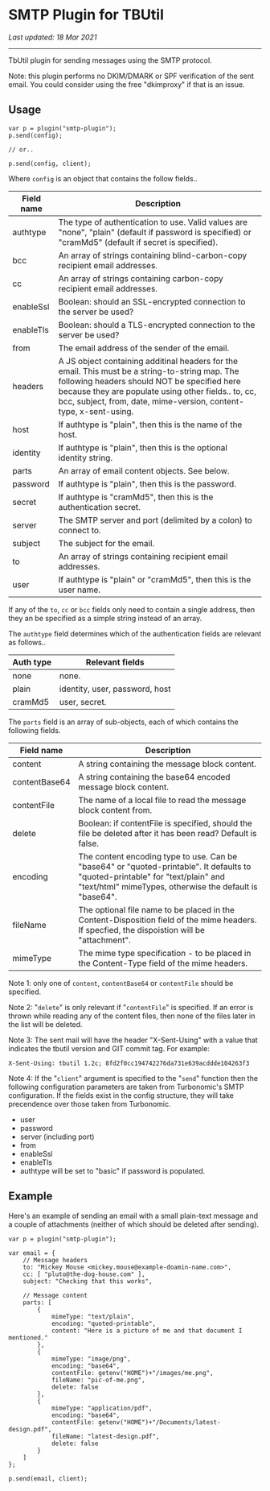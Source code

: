# SMTP Plugin for TBUtil

*Last updated: 18 Mar 2021*

---

TbUtil plugin for sending messages using the SMTP protocol.

Note: this plugin performs no DKIM/DMARK or SPF verification of the sent email. You could consider using the free "dkimproxy" if that is an issue.

## Usage

```
var p = plugin("smtp-plugin");
p.send(config);

// or..

p.send(config, client);
```

Where `config` is an object that contains the follow fields..

| Field name | Description |
| ---------- | ----------- |
| authtype   | The type of authentication to use. Valid values are "none", "plain" (default if password is specified) or "cramMd5" (default if secret is specified). |
| bcc        | An array of strings containing blind-carbon-copy recipient email addresses. |
| cc         | An array of strings containing carbon-copy recipient email addresses. |
| enableSsl  | Boolean: should an SSL-encrypted connection to the server be used? |
| enableTls  | Boolean: should a TLS-encrypted connection to the server be used? |
| from       | The email address of the sender of the email. |
| headers    | A JS object containing additinal headers for the email. This must be a string-to-string map. The following headers should NOT be specified here because they are populate using other fields.. to, cc, bcc, subject, from, date, mime-version, content-type, x-sent-using. |
| host       | If authtype is "plain", then this is the name of the host. |
| identity   | If authtype is "plain", then this is the optional identity string. |
| parts      | An array of email content objects. See below. |
| password   | If authtype is "plain", then this is the password. |
| secret     | If authtype is "cramMd5", then this is the authentication secret. |
| server     | The SMTP server and port (delimited by a colon) to connect to. |
| subject    | The subject for the email. |
| to         | An array of strings containing recipient email addresses. |
| user       | If authtype is "plain" or "cramMd5", then this is the user name. |

If any of the `to`, `cc` or `bcc` fields only need to contain a single address, then they an be specified as a simple string instead of an array.

The `authtype` field determines which of the authentication fields are relevant as follows..

| Auth type | Relevant fields |
| --------- | --------------- |
| none      | none. |
| plain     | identity, user, password, host |
| cramMd5   | user, secret. |

The `parts` field is an array of sub-objects, each of which contains the following fields.

| Field name    | Description |
| ------------- | ----------- |
| content       | A string containing the message block content. |
| contentBase64 | A string containing the base64 encoded message block content. |
| contentFile   | The name of a local file to read the message block content from. |
| delete        | Boolean: if contentFile is specified, should the file be deleted after it has been read? Default is false. |
| encoding      | The content encoding type to use. Can be "base64" or "quoted-printable". It defaults to "quoted-printable" for "text/plain" and "text/html" mimeTypes, otherwise the default is "base64". |
| fileName      | The optional file name to be placed in the Content-Disposition field of the mime headers. If specfied, the dispoistion will be "attachment". |
| mimeType      | The mime type specification - to be placed in the Content-Type field of the mime headers. |

Note 1: only one of `content`, `contentBase64` or `contentFile` should be specified.

Note 2: "`delete`" is only relevant if "`contentFile`" is specified. If an error is thrown while reading any of the content files, then none of the files later in the list will be deleted.

Note 3: The sent mail will have the header "X-Sent-Using" with a value that indicates the tbutil version and GIT commit tag. For example:

```
X-Sent-Using: tbutil 1.2c; 8fd2f0cc194742276da731e639acddde104263f3
```

Note 4: If the "`client`" argument is specified to the "`send`" function then the following configuration parameters are taken from Turbonomic's SMTP configuration. If the fields exist in the config structure, they will take precendence over those taken from Turbonomic.

- user
- password
- server (including port)
- from
- enableSsl
- enableTls
- authtype will be set to "basic" if password is populated.

## Example

Here's an example of sending an email with a small plain-text message and a couple of attachments (neither of which should be deleted after sending).

```
var p = plugin("smtp-plugin");

var email = {
	// Message headers
	to: "Mickey Mouse <mickey.mouse@example-doamin-name.com>",
	cc: [ "pluto@the-dog-house.com" ],
	subject: "Checking that this works",

	// Message content
	parts: [
		{
			mimeType: "text/plain",
			encoding: "quoted-printable",
			content: "Here is a picture of me and that document I mentioned."
		},
		{
			mimeType: "image/png",
			encoding: "base64",
			contentFile: getenv("HOME")+"/images/me.png",
			fileName: "pic-of-me.png",
			delete: false
		},
		{
			mimeType: "application/pdf",
			encoding: "base64",
			contentFile: getenv("HOME")+"/Documents/latest-design.pdf",
			fileName: "latest-design.pdf",
			delete: false
		}
	]
};

p.send(email, client);
```
